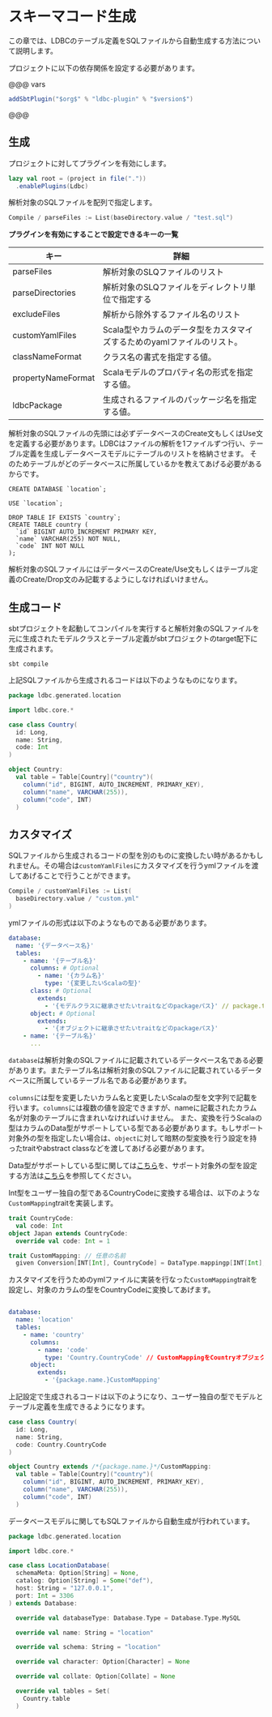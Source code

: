 # スキーマコード生成

この章では、LDBCのテーブル定義をSQLファイルから自動生成する方法について説明します。

プロジェクトに以下の依存関係を設定する必要があります。

@@@ vars
```scala 3
addSbtPlugin("$org$" % "ldbc-plugin" % "$version$")
```
@@@

## 生成

プロジェクトに対してプラグインを有効にします。

```sbt
lazy val root = (project in file("."))
  .enablePlugins(Ldbc)
```

解析対象のSQLファイルを配列で指定します。

```sbt
Compile / parseFiles := List(baseDirectory.value / "test.sql")
```

**プラグインを有効にすることで設定できるキーの一覧**

| キー                 | 詳細                                       |
|--------------------|------------------------------------------|
| parseFiles         | 解析対象のSLQファイルのリスト                         |
| parseDirectories   | 解析対象のSLQファイルをディレクトリ単位で指定する               |
| excludeFiles       | 解析から除外するファイル名のリスト                        |
| customYamlFiles    | Scala型やカラムのデータ型をカスタマイズするためのyamlファイルのリスト。 |
| classNameFormat    | クラス名の書式を指定する値。                           |
| propertyNameFormat | Scalaモデルのプロパティ名の形式を指定する値。                |
| ldbcPackage        | 生成されるファイルのパッケージ名を指定する値。                  |

解析対象のSQLファイルの先頭には必ずデータベースのCreate文もしくはUse文を定義する必要があります。LDBCはファイルの解析を1ファイルずつ行い、テーブル定義を生成しデータベースモデルにテーブルのリストを格納させます。
そのためテーブルがどのデータベースに所属しているかを教えてあげる必要があるからです。

```mysql
CREATE DATABASE `location`;

USE `location`;

DROP TABLE IF EXISTS `country`;
CREATE TABLE country (
  `id` BIGINT AUTO_INCREMENT PRIMARY KEY,
  `name` VARCHAR(255) NOT NULL,
  `code` INT NOT NULL
);
```

解析対象のSQLファイルにはデータベースのCreate/Use文もしくはテーブル定義のCreate/Drop文のみ記載するようにしなければいけません。

## 生成コード

sbtプロジェクトを起動してコンパイルを実行すると解析対象のSQLファイルを元に生成されたモデルクラスとテーブル定義がsbtプロジェクトのtarget配下に生成されます。

```shell
sbt compile
```

上記SQLファイルから生成されるコードは以下のようなものになります。

```scala 3
package ldbc.generated.location

import ldbc.core.*

case class Country(
  id: Long,
  name: String,
  code: Int
)

object Country:
  val table = Table[Country]("country")(
    column("id", BIGINT, AUTO_INCREMENT, PRIMARY_KEY),
    column("name", VARCHAR(255)),
    column("code", INT)
  )
```

## カスタマイズ

SQLファイルから生成されるコードの型を別のものに変換したい時があるかもしれません。その場合は`customYamlFiles`にカスタマイズを行うymlファイルを渡してあげることで行うことができます。

```sbt
Compile / customYamlFiles := List(
  baseDirectory.value / "custom.yml"
)
```

ymlファイルの形式は以下のようなものである必要があります。

```yaml
database:
  name: '{データベース名}'
  tables:
    - name: '{テーブル名}'
      columns: # Optional
        - name: '{カラム名}'
          type: '{変更したいScalaの型}'
      class: # Optional
        extends:
          - '{モデルクラスに継承させたいtraitなどのpackageパス}' // package.trait.name
      object: # Optional
        extends:
          - '{オブジェクトに継承させたいtraitなどのpackageパス}'
    - name: '{テーブル名}'
      ...
```

`database`は解析対象のSQLファイルに記載されているデータベース名である必要があります。またテーブル名は解析対象のSQLファイルに記載されているデータベースに所属しているテーブル名である必要があります。

`columns`には型を変更したいカラム名と変更したいScalaの型を文字列で記載を行います。`columns`には複数の値を設定できますが、nameに記載されたカラム名が対象のテーブルに含まれいなければいけません。
また、変換を行うScalaの型はカラムのData型がサポートしている型である必要があります。もしサポート対象外の型を指定したい場合は、`object`に対して暗黙の型変換を行う設定を持ったtraitやabstract classなどを渡してあげる必要があります。

Data型がサポートしている型に関しては[こちら](http://localhost:4000/ja/01-Table-Definitions.html)を、サポート対象外の型を設定する方法は[こちら](http://localhost:4000/ja/02-Custom-Data-Type.html)を参照してください。

Int型をユーザー独自の型であるCountryCodeに変換する場合は、以下のような`CustomMapping`traitを実装します。

```scala 3
trait CountryCode:
  val code: Int
object Japan extends CountryCode:
  override val code: Int = 1

trait CustomMapping: // 任意の名前
  given Conversion[INT[Int], CountryCode] = DataType.mappingp[INT[Int], CountryCode]
```

カスタマイズを行うためのymlファイルに実装を行なった`CustomMapping`traitを設定し、対象のカラムの型をCountryCodeに変換してあげます。

```yaml

database:
  name: 'location'
  tables:
    - name: 'country'
      columns:
        - name: 'code'
          type: 'Country.CountryCode' // CustomMappingをCountryオブジェクトにミックスインさせるのでそこから取得できるように記載
      object:
        extends:
          - '{package.name.}CustomMapping'
```

上記設定で生成されるコードは以下のようになり、ユーザー独自の型でモデルとテーブル定義を生成できるようになります。

```scala 3
case class Country(
  id: Long,
  name: String,
  code: Country.CountryCode
)

object Country extends /*{package.name.}*/CustomMapping:
  val table = Table[Country]("country")(
    column("id", BIGINT, AUTO_INCREMENT, PRIMARY_KEY),
    column("name", VARCHAR(255)),
    column("code", INT)
  )
```

データベースモデルに関してもSQLファイルから自動生成が行われています。

```scala 3
package ldbc.generated.location

import ldbc.core.*

case class LocationDatabase(
  schemaMeta: Option[String] = None,
  catalog: Option[String] = Some("def"),
  host: String = "127.0.0.1",
  port: Int = 3306
) extends Database:

  override val databaseType: Database.Type = Database.Type.MySQL

  override val name: String = "location"

  override val schema: String = "location"

  override val character: Option[Character] = None

  override val collate: Option[Collate] = None

  override val tables = Set(
    Country.table
  )
```
